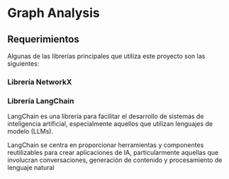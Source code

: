 # Graph Analysis

## Requerimientos 

Algunas de las librerías principales que utiliza este proyecto son las siguientes:

### Librería NetworkX

### Librería LangChain

LangChain es una librería para facilitar el desarrollo de sistemas de inteligencia artificial, especialmente aquellos que utilizan lenguajes de modelo (LLMs). 

LangChain se centra en proporcionar herramientas y componentes reutilizables para crear aplicaciones de IA, particularmente aquellas que involucran conversaciones, generación de contenido y procesamiento de lenguaje natural


